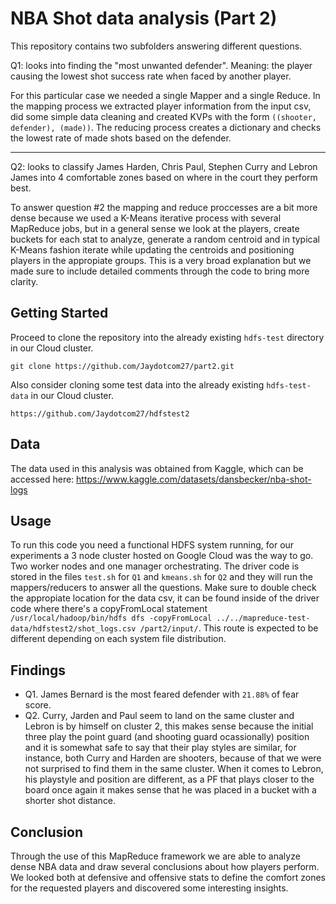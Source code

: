 # NBA Shot data analysis (Part 2)

This repository contains two subfolders answering different questions. 

Q1: looks into finding the "most unwanted defender". Meaning: the player causing the lowest shot success rate when faced by another player.

For this particular case we needed a single Mapper and a single Reduce. In the mapping process we extracted player information from the input csv, did some simple data cleaning and created KVPs with the form `((shooter, defender), (made))`.
The reducing process creates a dictionary and checks the lowest rate of made shots based on the defender.

-----------------------

Q2: looks to classify James Harden, Chris Paul, Stephen Curry and Lebron James into 4 comfortable zones based on where in the court they perform best. 

To answer question #2 the mapping and reduce proccesses are a bit more dense because we used a K-Means iterative process with several MapReduce jobs, but in a general sense we look at the players, create buckets for each stat to analyze, generate a random centroid and in typical K-Means fashion iterate while updating the centroids and positioning players in the appropiate groups. This is a very broad explanation but we made sure to include detailed comments through the code to bring more clarity.

## Getting Started

Proceed to clone the repository into the already existing `hdfs-test` directory in our Cloud cluster.

`git clone https://github.com/Jaydotcom27/part2.git`

Also consider cloning some test data into the already existing `hdfs-test-data` in our Cloud cluster.

`https://github.com/Jaydotcom27/hdfstest2`

## Data

The data used in this analysis was obtained from Kaggle, which can be accessed here: https://www.kaggle.com/datasets/dansbecker/nba-shot-logs

## Usage

To run this code you need a functional HDFS system running, for our experiments a 3 node cluster hosted on Google Cloud was the way to go. Two worker nodes and one manager orchestrating.
The driver code is stored in the files `test.sh` for `Q1` and `kmeans.sh` for `Q2` and they will run the mappers/reducers to answer all the questions. Make sure to double check the appropiate location for the data csv, it can be found
inside of the driver code where there's a copyFromLocal statement `/usr/local/hadoop/bin/hdfs dfs -copyFromLocal ../../mapreduce-test-data/hdfstest2/shot_logs.csv /part2/input/`. 
This route is expected to be different depending on each system file distribution. 

## Findings

- Q1. James Bernard is the most feared defender with `21.88%` of fear score.
- Q2. Curry, Jarden and Paul seem to land on the same cluster and Lebron is by himself on cluster 2, this makes sense because the initial three play the point guard (and shooting guard ocassionally) position and it is somewhat safe to say that their play styles are similar, for instance, both Curry and Harden are shooters, because of that we were not surprised to find them in the same cluster. When it comes to Lebron, his playstyle and position are different, as a PF that plays closer to the board once again it makes sense that he was placed in a bucket with a shorter shot distance.  


## Conclusion 

Through the use of this MapReduce framework we are able to analyze dense NBA data and draw several conclusions about how players perform. We looked both at defensive and offensive stats to define the comfort zones for the requested players and discovered some interesting insights.

